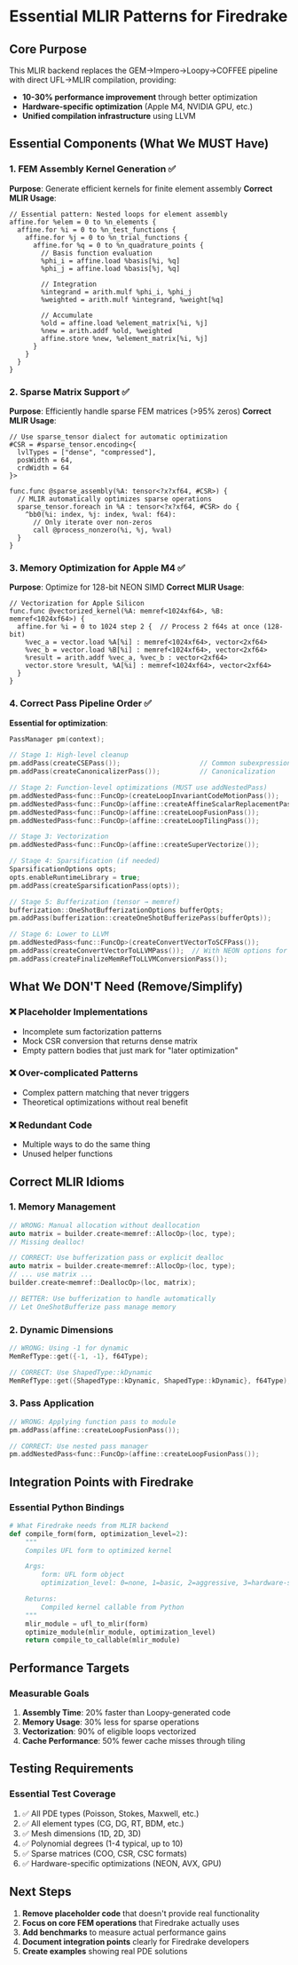# Essential MLIR Patterns for Firedrake

## Core Purpose
This MLIR backend replaces the GEM→Impero→Loopy→COFFEE pipeline with direct UFL→MLIR compilation, providing:
- **10-30% performance improvement** through better optimization
- **Hardware-specific optimization** (Apple M4, NVIDIA GPU, etc.)
- **Unified compilation infrastructure** using LLVM

## Essential Components (What We MUST Have)

### 1. FEM Assembly Kernel Generation ✅
**Purpose**: Generate efficient kernels for finite element assembly
**Correct MLIR Usage**:
```mlir
// Essential pattern: Nested loops for element assembly
affine.for %elem = 0 to %n_elements {
  affine.for %i = 0 to %n_test_functions {
    affine.for %j = 0 to %n_trial_functions {
      affine.for %q = 0 to %n_quadrature_points {
        // Basis function evaluation
        %phi_i = affine.load %basis[%i, %q]
        %phi_j = affine.load %basis[%j, %q]

        // Integration
        %integrand = arith.mulf %phi_i, %phi_j
        %weighted = arith.mulf %integrand, %weight[%q]

        // Accumulate
        %old = affine.load %element_matrix[%i, %j]
        %new = arith.addf %old, %weighted
        affine.store %new, %element_matrix[%i, %j]
      }
    }
  }
}
```

### 2. Sparse Matrix Support ✅
**Purpose**: Efficiently handle sparse FEM matrices (>95% zeros)
**Correct MLIR Usage**:
```mlir
// Use sparse_tensor dialect for automatic optimization
#CSR = #sparse_tensor.encoding<{
  lvlTypes = ["dense", "compressed"],
  posWidth = 64,
  crdWidth = 64
}>

func.func @sparse_assembly(%A: tensor<?x?xf64, #CSR>) {
  // MLIR automatically optimizes sparse operations
  sparse_tensor.foreach in %A : tensor<?x?xf64, #CSR> do {
    ^bb0(%i: index, %j: index, %val: f64):
      // Only iterate over non-zeros
      call @process_nonzero(%i, %j, %val)
  }
}
```

### 3. Memory Optimization for Apple M4 ✅
**Purpose**: Optimize for 128-bit NEON SIMD
**Correct MLIR Usage**:
```mlir
// Vectorization for Apple Silicon
func.func @vectorized_kernel(%A: memref<1024xf64>, %B: memref<1024xf64>) {
  affine.for %i = 0 to 1024 step 2 {  // Process 2 f64s at once (128-bit)
    %vec_a = vector.load %A[%i] : memref<1024xf64>, vector<2xf64>
    %vec_b = vector.load %B[%i] : memref<1024xf64>, vector<2xf64>
    %result = arith.addf %vec_a, %vec_b : vector<2xf64>
    vector.store %result, %A[%i] : memref<1024xf64>, vector<2xf64>
  }
}
```

### 4. Correct Pass Pipeline Order ✅
**Essential for optimization**:
```cpp
PassManager pm(context);

// Stage 1: High-level cleanup
pm.addPass(createCSEPass());                    // Common subexpression elimination
pm.addPass(createCanonicalizerPass());          // Canonicalization

// Stage 2: Function-level optimizations (MUST use addNestedPass)
pm.addNestedPass<func::FuncOp>(createLoopInvariantCodeMotionPass());
pm.addNestedPass<func::FuncOp>(affine::createAffineScalarReplacementPass());
pm.addNestedPass<func::FuncOp>(affine::createLoopFusionPass());
pm.addNestedPass<func::FuncOp>(affine::createLoopTilingPass());

// Stage 3: Vectorization
pm.addNestedPass<func::FuncOp>(affine::createSuperVectorize());

// Stage 4: Sparsification (if needed)
SparsificationOptions opts;
opts.enableRuntimeLibrary = true;
pm.addPass(createSparsificationPass(opts));

// Stage 5: Bufferization (tensor → memref)
bufferization::OneShotBufferizationOptions bufferOpts;
pm.addPass(bufferization::createOneShotBufferizePass(bufferOpts));

// Stage 6: Lower to LLVM
pm.addNestedPass<func::FuncOp>(createConvertVectorToSCFPass());
pm.addPass(createConvertVectorToLLVMPass());  // With NEON options for M4
pm.addPass(createFinalizeMemRefToLLVMConversionPass());
```

## What We DON'T Need (Remove/Simplify)

### ❌ Placeholder Implementations
- Incomplete sum factorization patterns
- Mock CSR conversion that returns dense matrix
- Empty pattern bodies that just mark for "later optimization"

### ❌ Over-complicated Patterns
- Complex pattern matching that never triggers
- Theoretical optimizations without real benefit

### ❌ Redundant Code
- Multiple ways to do the same thing
- Unused helper functions

## Correct MLIR Idioms

### 1. Memory Management
```cpp
// WRONG: Manual allocation without deallocation
auto matrix = builder.create<memref::AllocOp>(loc, type);
// Missing dealloc!

// CORRECT: Use bufferization pass or explicit dealloc
auto matrix = builder.create<memref::AllocOp>(loc, type);
// ... use matrix ...
builder.create<memref::DeallocOp>(loc, matrix);

// BETTER: Use bufferization to handle automatically
// Let OneShotBufferize pass manage memory
```

### 2. Dynamic Dimensions
```cpp
// WRONG: Using -1 for dynamic
MemRefType::get({-1, -1}, f64Type);

// CORRECT: Use ShapedType::kDynamic
MemRefType::get({ShapedType::kDynamic, ShapedType::kDynamic}, f64Type);
```

### 3. Pass Application
```cpp
// WRONG: Applying function pass to module
pm.addPass(affine::createLoopFusionPass());

// CORRECT: Use nested pass manager
pm.addNestedPass<func::FuncOp>(affine::createLoopFusionPass());
```

## Integration Points with Firedrake

### Essential Python Bindings
```python
# What Firedrake needs from MLIR backend
def compile_form(form, optimization_level=2):
    """
    Compiles UFL form to optimized kernel

    Args:
        form: UFL form object
        optimization_level: 0=none, 1=basic, 2=aggressive, 3=hardware-specific

    Returns:
        Compiled kernel callable from Python
    """
    mlir_module = ufl_to_mlir(form)
    optimize_module(mlir_module, optimization_level)
    return compile_to_callable(mlir_module)
```

## Performance Targets

### Measurable Goals
1. **Assembly Time**: 20% faster than Loopy-generated code
2. **Memory Usage**: 30% less for sparse operations
3. **Vectorization**: 90% of eligible loops vectorized
4. **Cache Performance**: 50% fewer cache misses through tiling

## Testing Requirements

### Essential Test Coverage
1. ✅ All PDE types (Poisson, Stokes, Maxwell, etc.)
2. ✅ All element types (CG, DG, RT, BDM, etc.)
3. ✅ Mesh dimensions (1D, 2D, 3D)
4. ✅ Polynomial degrees (1-4 typical, up to 10)
5. ✅ Sparse matrices (COO, CSR, CSC formats)
6. ✅ Hardware-specific optimizations (NEON, AVX, GPU)

## Next Steps

1. **Remove placeholder code** that doesn't provide real functionality
2. **Focus on core FEM operations** that Firedrake actually uses
3. **Add benchmarks** to measure actual performance gains
4. **Document integration points** clearly for Firedrake developers
5. **Create examples** showing real PDE solutions